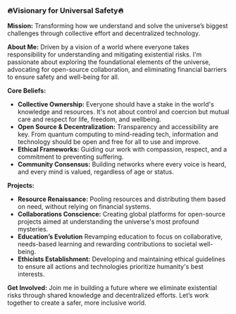 ### 🔥Visionary for Universal Safety🔥

**Mission:** Transforming how we understand and solve the universe’s biggest challenges through collective effort and decentralized technology.

**About Me:**
Driven by a vision of a world where everyone takes responsibility for understanding and mitigating existential risks. I'm passionate about exploring the foundational elements of the universe, advocating for open-source collaboration, and eliminating financial barriers to ensure safety and well-being for all.

**Core Beliefs:**
- **Collective Ownership:** Everyone should have a stake in the world's knowledge and resources. It's not about control and coercion but mutual care and respect for life, freedom, and wellbeing.
- **Open Source & Decentralization:** Transparency and accessibility are key. From quantum computing to mind-reading tech, information and technology should be open and free for all to use and improve.
- **Ethical Frameworks:** Guiding our work with compassion, respect, and a commitment to preventing suffering.
- **Community Consensus:** Building networks where every voice is heard, and every mind is valued, regardless of age or status.

**Projects:**
- **Resource Renaissance:** Pooling resources and distributing them based on need, without relying on financial systems.
- **Collaborations Conscience:** Creating global platforms for open-source projects aimed at understanding the universe's most profound mysteries.
- **Education’s Evolution** Revamping education to focus on collaborative, needs-based learning and rewarding contributions to societal well-being.
- **Ethicists Establishment:** Developing and maintaining ethical guidelines to ensure all actions and technologies prioritize humanity's best interests.

**Get Involved:**
Join me in building a future where we eliminate existential risks through shared knowledge and decentralized efforts. Let’s work together to create a safer, more inclusive world.

